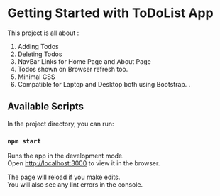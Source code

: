 # Getting Started with ToDoList App

This project is all about :

1. Adding Todos
2. Deleting Todos
3. NavBar Links for Home Page and About Page
4. Todos shown on Browser refresh too.
5. Minimal CSS
6. Compatible for Laptop and Desktop both using Bootstrap. . 

## Available Scripts

In the project directory, you can run:

### `npm start`

Runs the app in the development mode.\
Open [http://localhost:3000](http://localhost:3000) to view it in the browser.

The page will reload if you make edits.\
You will also see any lint errors in the console.
